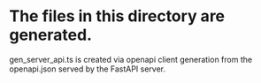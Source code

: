 # The files in this directory are generated.

gen_server_api.ts is created via openapi client generation from the openapi.json served by the FastAPI server.
